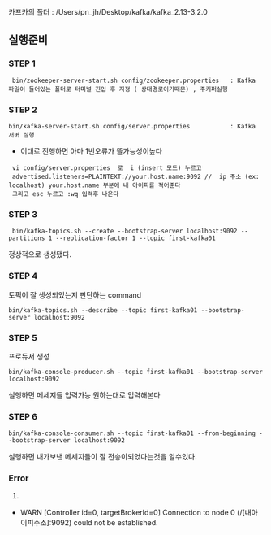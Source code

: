 
카프카의 폴더 : /Users/pn_jh/Desktop/kafka/kafka_2.13-3.2.0

## 실행준비 


### STEP 1
```  
 bin/zookeeper-server-start.sh config/zookeeper.properties   : Kafka 파일이 들어있는 폴더로 터미널 진입 후 지정 ( 상대경로이기때문) , 주키퍼실행
```
### STEP 2
``` 
bin/kafka-server-start.sh config/server.properties           : Kafka 서버 실행
```

- 이대로 진행하면 아마   1번오류가 뜰가능성이높다
``` 
 vi config/server.properties  로  i (insert 모드) 누르고 
 advertised.listeners=PLAINTEXT://your.host.name:9092 //  ip 주소 (ex: localhost) your.host.name 부분에 내 아이피를 적어준다
 그리고 esc 누르고 :wq 입력후 나온다
```

### STEP 3
```
 bin/kafka-topics.sh --create --bootstrap-server localhost:9092 --partitions 1 --replication-factor 1 --topic first-kafka01
```

정상적으로 생성됐다.

### STEP 4
토픽이 잘 생성되었는지 판단하는 command
```
bin/kafka-topics.sh --describe --topic first-kafka01 --bootstrap-server localhost:9092
```

### STEP 5
프로듀서 생성
```
bin/kafka-console-producer.sh --topic first-kafka01 --bootstrap-server localhost:9092 
```
실행하면 메세지들 입력가능 
원하는대로 입력해본다 

### STEP 6

```
bin/kafka-console-consumer.sh --topic first-kafka01 --from-beginning --bootstrap-server localhost:9092
```
실행하면 내가보낸 메세지들이 잘 전송이되었다는것을 알수있다.





























### Error
1.
- WARN [Controller id=0, targetBrokerId=0] Connection to node 0 (/[내아이피주소]:9092) could not be established. 

